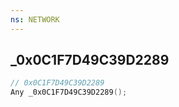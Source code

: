 ```yaml
---
ns: NETWORK
---
```

## _0x0C1F7D49C39D2289

```c
// 0x0C1F7D49C39D2289
Any _0x0C1F7D49C39D2289();
```


